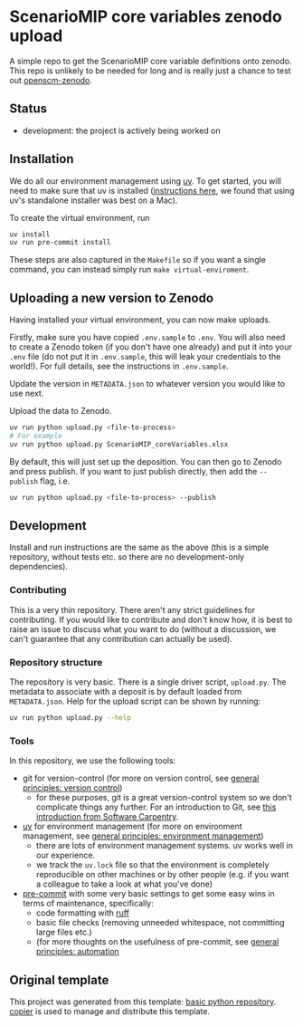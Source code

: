# ScenarioMIP core variables zenodo upload

A simple repo to get the ScenarioMIP core variable definitions onto zenodo.
This repo is unlikely to be needed for long
and is really just a chance to test out
[openscm-zenodo](https://github.com/openscm/openscm-zenodo).
<!---

We recommend having a status line in your repo to tell anyone who stumbles
on your repository where you're up to. Some suggested options:

- prototype: the project is just starting up and the code is all prototype
- development: the project is actively being worked on
- finished: the project has achieved what it wanted and is no longer being
  worked on, we won't reply to any issues
- dormant: the project is no longer worked on but we might come back to it, if
  you have questions, feel free to raise an issue
- abandoned: this project is no longer worked on and we won't reply to any
  issues

-->

## Status

- development: the project is actively being worked on

## Installation

We do all our environment management using [uv](https://docs.astral.sh/uv/).
To get started, you will need to make sure that uv is installed
([instructions here](https://docs.astral.sh/uv/getting-started/installation/),
we found that using uv's standalone installer was best on a Mac).

To create the virtual environment, run

```sh
uv install
uv run pre-commit install
```

These steps are also captured in the `Makefile` so if you want a single
command, you can instead simply run `make virtual-enviroment`.

## Uploading a new version to Zenodo

Having installed your virtual environment, you can now make uploads.

Firstly, make sure you have copied `.env.sample` to `.env`.
You will also need to create a Zenodo token (if you don't have one already)
and put it into your `.env` file
(do not put it in `.env.sample`, this will leak your credentials to the world!).
For full details, see the instructions in `.env.sample`.

Update the version in `METADATA.json` to whatever version you would like to use next.

Upload the data to Zenodo.

```sh
uv run python upload.py <file-to-process>
# For example
uv run python upload.py ScenarioMIP_coreVariables.xlsx
```

By default, this will just set up the deposition.
You can then go to Zenodo and press publish.
If you want to just publish directly, then add the `--publish` flag, i.e.

```sh
uv run python upload.py <file-to-process> --publish
```

## Development

Install and run instructions are the same as the above (this is a simple
repository, without tests etc. so there are no development-only dependencies).

### Contributing

This is a very thin repository. 
There aren't any strict guidelines for contributing.
If you would like to contribute and don't know how, it is best to raise an issue
to discuss what you want to do (without a discussion, we can't guarantee that
any contribution can actually be used).

### Repository structure

The repository is very basic. 
There is a single driver script, `upload.py`.
The metadata to associate with a deposit is by default loaded from `METADATA.json`.
Help for the upload script can be shown by running:

```sh
uv run python upload.py --help
```

### Tools

In this repository, we use the following tools:

- git for version-control (for more on version control, see
  [general principles: version control](https://gitlab.com/znicholls/mullet-rse/-/blob/main/book/theory/version-control.md))
    - for these purposes, git is a great version-control system so we don't
      complicate things any further. For an introduction to Git, see
      [this introduction from Software Carpentry](http://swcarpentry.github.io/git-novice/).
- [uv](https://docs.astral.sh/uv/) for environment management
  (for more on environment management, see
  [general principles: environment management](https://gitlab.com/znicholls/mullet-rse/-/blob/main/book/theory/environment-management.md))
    - there are lots of environment management systems.
      uv works well in our experience.
    - we track the `uv.lock` file so that the environment
      is completely reproducible on other machines or by other people
      (e.g. if you want a colleague to take a look at what you've done)
- [pre-commit](https://pre-commit.com/) with some very basic settings to get some
  easy wins in terms of maintenance, specifically:
    - code formatting with [ruff](https://docs.astral.sh/ruff/formatter/)
    - basic file checks (removing unneeded whitespace, not committing large
      files etc.)
    - (for more thoughts on the usefulness of pre-commit, see
      [general principles: automation](https://gitlab.com/znicholls/mullet-rse/-/blob/main/book/general-principles/automation.md)

## Original template

This project was generated from this template:
[basic python repository](https://gitlab.com/znicholls/copier-basic-python-repository).
[copier](https://copier.readthedocs.io/en/stable/) is used to manage and
distribute this template.
